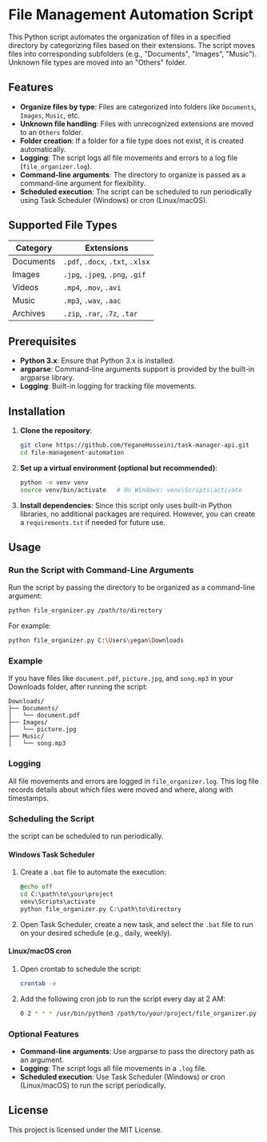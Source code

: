 
# File Management Automation Script

This Python script automates the organization of files in a specified directory by categorizing files based on their extensions. The script moves files into corresponding subfolders (e.g., "Documents", "Images", "Music"). Unknown file types are moved into an "Others" folder.

## Features

- **Organize files by type**: Files are categorized into folders like `Documents`, `Images`, `Music`, etc.
- **Unknown file handling**: Files with unrecognized extensions are moved to an `Others` folder.
- **Folder creation**: If a folder for a file type does not exist, it is created automatically.
- **Logging**: The script logs all file movements and errors to a log file (`file_organizer.log`).
- **Command-line arguments**: The directory to organize is passed as a command-line argument for flexibility.
- **Scheduled execution**: The script can be scheduled to run periodically using Task Scheduler (Windows) or cron (Linux/macOS).

## Supported File Types

| Category   | Extensions                        |
|------------|------------------------------------|
| Documents  | `.pdf`, `.docx`, `.txt`, `.xlsx`   |
| Images     | `.jpg`, `.jpeg`, `.png`, `.gif`    |
| Videos     | `.mp4`, `.mov`, `.avi`             |
| Music      | `.mp3`, `.wav`, `.aac`             |
| Archives   | `.zip`, `.rar`, `.7z`, `.tar`      |

## Prerequisites

- **Python 3.x**: Ensure that Python 3.x is installed.
- **argparse**: Command-line arguments support is provided by the built-in argparse library.
- **Logging**: Built-in logging for tracking file movements.

## Installation

1. **Clone the repository**:
   ```bash
   git clone https://github.com/YeganeHosseini/task-manager-api.git
   cd file-management-automation
   ```

2. **Set up a virtual environment (optional but recommended)**:
   ```bash
   python -m venv venv
   source venv/bin/activate   # On Windows: venv\Scripts\activate
   ```

3. **Install dependencies**:
   Since this script only uses built-in Python libraries, no additional packages are required. However, you can create a `requirements.txt` if needed for future use.

## Usage

### Run the Script with Command-Line Arguments

Run the script by passing the directory to be organized as a command-line argument:

```bash
python file_organizer.py /path/to/directory
```

For example:

```bash
python file_organizer.py C:\Users\yegan\Downloads
```

### Example

If you have files like `document.pdf`, `picture.jpg`, and `song.mp3` in your Downloads folder, after running the script:

```
Downloads/
├── Documents/
│   └── document.pdf
├── Images/
│   └── picture.jpg
├── Music/
│   └── song.mp3
```

### Logging

All file movements and errors are logged in `file_organizer.log`. This log file records details about which files were moved and where, along with timestamps.

### Scheduling the Script

the script can be scheduled to run periodically.

#### Windows Task Scheduler

1. Create a `.bat` file to automate the execution:
   ```bat
   @echo off
   cd C:\path\to\your\project
   venv\Scripts\activate
   python file_organizer.py C:\path\to\directory
   ```

2. Open Task Scheduler, create a new task, and select the `.bat` file to run on your desired schedule (e.g., daily, weekly).

#### Linux/macOS cron

1. Open crontab to schedule the script:
   ```bash
   crontab -e
   ```

2. Add the following cron job to run the script every day at 2 AM:
   ```bash
   0 2 * * * /usr/bin/python3 /path/to/your/project/file_organizer.py /path/to/directory
   ```

### Optional Features

- **Command-line arguments**: Use argparse to pass the directory path as an argument.
- **Logging**: The script logs all file movements in a `.log` file.
- **Scheduled execution**: Use Task Scheduler (Windows) or cron (Linux/macOS) to run the script periodically.

## License

This project is licensed under the MIT License.
